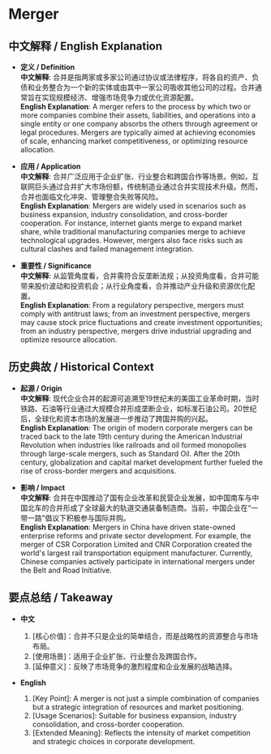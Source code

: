 # Merger

## 中文解释 / English Explanation

* **定义 / Definition**  
  **中文解释**: 合并是指两家或多家公司通过协议或法律程序，将各自的资产、负债和业务整合为一个新的实体或由其中一家公司吸收其他公司的过程。合并通常旨在实现规模经济、增强市场竞争力或优化资源配置。  
  **English Explanation**: A merger refers to the process by which two or more companies combine their assets, liabilities, and operations into a single entity or one company absorbs the others through agreement or legal procedures. Mergers are typically aimed at achieving economies of scale, enhancing market competitiveness, or optimizing resource allocation.

* **应用 / Application**  
  **中文解释**: 合并广泛应用于企业扩张、行业整合和跨国合作等场景。例如，互联网巨头通过合并扩大市场份额，传统制造业通过合并实现技术升级。然而，合并也面临文化冲突、管理整合失败等风险。  
  **English Explanation**: Mergers are widely used in scenarios such as business expansion, industry consolidation, and cross-border cooperation. For instance, internet giants merge to expand market share, while traditional manufacturing companies merge to achieve technological upgrades. However, mergers also face risks such as cultural clashes and failed management integration.

* **重要性 / Significance**  
  **中文解释**: 从监管角度看，合并需符合反垄断法规；从投资角度看，合并可能带来股价波动和投资机会；从行业角度看，合并推动产业升级和资源优化配置。  
  **English Explanation**: From a regulatory perspective, mergers must comply with antitrust laws; from an investment perspective, mergers may cause stock price fluctuations and create investment opportunities; from an industry perspective, mergers drive industrial upgrading and optimize resource allocation.

## 历史典故 / Historical Context

* **起源 / Origin**  
  **中文解释**: 现代企业合并的起源可追溯至19世纪末的美国工业革命时期，当时铁路、石油等行业通过大规模合并形成垄断企业，如标准石油公司。20世纪后，全球化和资本市场的发展进一步推动了跨国并购的兴起。  
  **English Explanation**: The origin of modern corporate mergers can be traced back to the late 19th century during the American Industrial Revolution when industries like railroads and oil formed monopolies through large-scale mergers, such as Standard Oil. After the 20th century, globalization and capital market development further fueled the rise of cross-border mergers and acquisitions.

* **影响 / Impact**  
  **中文解释**: 合并在中国推动了国有企业改革和民营企业发展，如中国南车与中国北车的合并形成了全球最大的轨道交通装备制造商。当前，中国企业在“一带一路”倡议下积极参与国际并购。  
  **English Explanation**: Mergers in China have driven state-owned enterprise reforms and private sector development. For example, the merger of CSR Corporation Limited and CNR Corporation created the world's largest rail transportation equipment manufacturer. Currently, Chinese companies actively participate in international mergers under the Belt and Road Initiative.

## 要点总结 / Takeaway

* **中文**  
  1. [核心价值]：合并不只是企业的简单结合，而是战略性的资源整合与市场布局。
  2. [使用场景]：适用于企业扩张、行业整合及跨国合作。
  3. [延伸意义]：反映了市场竞争的激烈程度和企业发展的战略选择。

* **English**  
  1. [Key Point]: A merger is not just a simple combination of companies but a strategic integration of resources and market positioning.
  2. [Usage Scenarios]: Suitable for business expansion, industry consolidation, and cross-border cooperation.
  3. [Extended Meaning]: Reflects the intensity of market competition and strategic choices in corporate development.